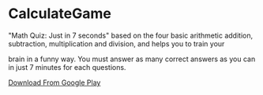 # CalculateGame

"Math Quiz: Just in 7 seconds" based on the four basic arithmetic addition, subtraction, multiplication and division, and helps you to train your

brain in a funny way. You must answer as many correct answers as you can in just 7 minutes for each questions.

[Download From Google Play](https://play.google.com/store/apps/details?id=com.byrm.asuspc.quickcalculategame&hl=trm)
